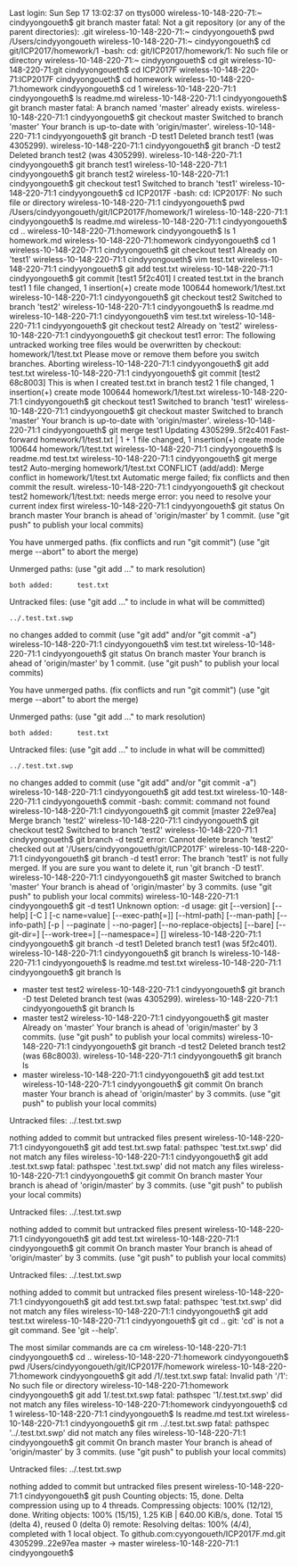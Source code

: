 Last login: Sun Sep 17 13:02:37 on ttys000
wireless-10-148-220-71:~ cindyyongoueth$ git branch master
fatal: Not a git repository (or any of the parent directories): .git
wireless-10-148-220-71:~ cindyyongoueth$ pwd
/Users/cindyyongoueth
wireless-10-148-220-71:~ cindyyongoueth$ cd git/ICP2017/homework/1
-bash: cd: git/ICP2017/homework/1: No such file or directory
wireless-10-148-220-71:~ cindyyongoueth$ cd git
wireless-10-148-220-71:git cindyyongoueth$ cd ICP2017F
wireless-10-148-220-71:ICP2017F cindyyongoueth$ cd homework
wireless-10-148-220-71:homework cindyyongoueth$ cd 1
wireless-10-148-220-71:1 cindyyongoueth$ ls
readme.md
wireless-10-148-220-71:1 cindyyongoueth$ git branch master
fatal: A branch named 'master' already exists.
wireless-10-148-220-71:1 cindyyongoueth$ git checkout master
Switched to branch 'master'
Your branch is up-to-date with 'origin/master'.
wireless-10-148-220-71:1 cindyyongoueth$ git branch -D test1
Deleted branch test1 (was 4305299).
wireless-10-148-220-71:1 cindyyongoueth$ git branch -D test2
Deleted branch test2 (was 4305299).
wireless-10-148-220-71:1 cindyyongoueth$ git branch test1
wireless-10-148-220-71:1 cindyyongoueth$ git branch test2
wireless-10-148-220-71:1 cindyyongoueth$ git checkout test1
Switched to branch 'test1'
wireless-10-148-220-71:1 cindyyongoueth$ cd ICP2017F
-bash: cd: ICP2017F: No such file or directory
wireless-10-148-220-71:1 cindyyongoueth$ pwd
/Users/cindyyongoueth/git/ICP2017F/homework/1
wireless-10-148-220-71:1 cindyyongoueth$ ls
readme.md
wireless-10-148-220-71:1 cindyyongoueth$ cd ..
wireless-10-148-220-71:homework cindyyongoueth$ ls
1		homework.md
wireless-10-148-220-71:homework cindyyongoueth$ cd 1
wireless-10-148-220-71:1 cindyyongoueth$ git checkout test1
Already on 'test1'
wireless-10-148-220-71:1 cindyyongoueth$ vim test.txt
wireless-10-148-220-71:1 cindyyongoueth$ git add test.txt
wireless-10-148-220-71:1 cindyyongoueth$ git commit
[test1 5f2c401] I created test.txt in the branch test1
 1 file changed, 1 insertion(+)
 create mode 100644 homework/1/test.txt
wireless-10-148-220-71:1 cindyyongoueth$ git checkout test2
Switched to branch 'test2'
wireless-10-148-220-71:1 cindyyongoueth$ ls
readme.md
wireless-10-148-220-71:1 cindyyongoueth$ vim test.txt
wireless-10-148-220-71:1 cindyyongoueth$ git checkout test2
Already on 'test2'
wireless-10-148-220-71:1 cindyyongoueth$ git checkout test1
error: The following untracked working tree files would be overwritten by checkout:
	homework/1/test.txt
Please move or remove them before you switch branches.
Aborting
wireless-10-148-220-71:1 cindyyongoueth$ git add test.txt
wireless-10-148-220-71:1 cindyyongoueth$ git commit 
[test2 68c8003] This is when I created test.txt in branch test2
 1 file changed, 1 insertion(+)
 create mode 100644 homework/1/test.txt
wireless-10-148-220-71:1 cindyyongoueth$ git checkout test1
Switched to branch 'test1'
wireless-10-148-220-71:1 cindyyongoueth$ git checkout master
Switched to branch 'master'
Your branch is up-to-date with 'origin/master'.
wireless-10-148-220-71:1 cindyyongoueth$ git merge test1
Updating 4305299..5f2c401
Fast-forward
 homework/1/test.txt | 1 +
 1 file changed, 1 insertion(+)
 create mode 100644 homework/1/test.txt
wireless-10-148-220-71:1 cindyyongoueth$ ls
readme.md	test.txt
wireless-10-148-220-71:1 cindyyongoueth$ git merge test2
Auto-merging homework/1/test.txt
CONFLICT (add/add): Merge conflict in homework/1/test.txt
Automatic merge failed; fix conflicts and then commit the result.
wireless-10-148-220-71:1 cindyyongoueth$ git checkout test2
homework/1/test.txt: needs merge
error: you need to resolve your current index first
wireless-10-148-220-71:1 cindyyongoueth$ git status
On branch master
Your branch is ahead of 'origin/master' by 1 commit.
  (use "git push" to publish your local commits)

You have unmerged paths.
  (fix conflicts and run "git commit")
  (use "git merge --abort" to abort the merge)

Unmerged paths:
  (use "git add <file>..." to mark resolution)

	both added:      test.txt

Untracked files:
  (use "git add <file>..." to include in what will be committed)

	../.test.txt.swp

no changes added to commit (use "git add" and/or "git commit -a")
wireless-10-148-220-71:1 cindyyongoueth$ vim test.txt
wireless-10-148-220-71:1 cindyyongoueth$ git status
On branch master
Your branch is ahead of 'origin/master' by 1 commit.
  (use "git push" to publish your local commits)

You have unmerged paths.
  (fix conflicts and run "git commit")
  (use "git merge --abort" to abort the merge)

Unmerged paths:
  (use "git add <file>..." to mark resolution)

	both added:      test.txt

Untracked files:
  (use "git add <file>..." to include in what will be committed)

	../.test.txt.swp

no changes added to commit (use "git add" and/or "git commit -a")
wireless-10-148-220-71:1 cindyyongoueth$ git add test.txt
wireless-10-148-220-71:1 cindyyongoueth$ commit 
-bash: commit: command not found
wireless-10-148-220-71:1 cindyyongoueth$ git commit 
[master 22e97ea] Merge branch 'test2'
wireless-10-148-220-71:1 cindyyongoueth$ git checkout test2
Switched to branch 'test2'
wireless-10-148-220-71:1 cindyyongoueth$ git branch -d test2
error: Cannot delete branch 'test2' checked out at '/Users/cindyyongoueth/git/ICP2017F'
wireless-10-148-220-71:1 cindyyongoueth$ git branch -d test1
error: The branch 'test1' is not fully merged.
If you are sure you want to delete it, run 'git branch -D test1'.
wireless-10-148-220-71:1 cindyyongoueth$ git master
Switched to branch 'master'
Your branch is ahead of 'origin/master' by 3 commits.
  (use "git push" to publish your local commits)
wireless-10-148-220-71:1 cindyyongoueth$ git -d test1
Unknown option: -d
usage: git [--version] [--help] [-C <path>] [-c name=value]
           [--exec-path[=<path>]] [--html-path] [--man-path] [--info-path]
           [-p | --paginate | --no-pager] [--no-replace-objects] [--bare]
           [--git-dir=<path>] [--work-tree=<path>] [--namespace=<name>]
           <command> [<args>]
wireless-10-148-220-71:1 cindyyongoueth$ git branch -d test1
Deleted branch test1 (was 5f2c401).
wireless-10-148-220-71:1 cindyyongoueth$ git branch ls
wireless-10-148-220-71:1 cindyyongoueth$ ls
readme.md	test.txt
wireless-10-148-220-71:1 cindyyongoueth$ git branch 
  ls
* master
  test
  test2
wireless-10-148-220-71:1 cindyyongoueth$ git branch -D test
Deleted branch test (was 4305299).
wireless-10-148-220-71:1 cindyyongoueth$ git branch 
  ls
* master
  test2
wireless-10-148-220-71:1 cindyyongoueth$ git master
Already on 'master'
Your branch is ahead of 'origin/master' by 3 commits.
  (use "git push" to publish your local commits)
wireless-10-148-220-71:1 cindyyongoueth$ git branch -d test2
Deleted branch test2 (was 68c8003).
wireless-10-148-220-71:1 cindyyongoueth$ git branch 
  ls
* master
wireless-10-148-220-71:1 cindyyongoueth$ git add test.txt
wireless-10-148-220-71:1 cindyyongoueth$ git commit 
On branch master
Your branch is ahead of 'origin/master' by 3 commits.
  (use "git push" to publish your local commits)

Untracked files:
	../.test.txt.swp

nothing added to commit but untracked files present
wireless-10-148-220-71:1 cindyyongoueth$ git add test.txt.swp
fatal: pathspec 'test.txt.swp' did not match any files
wireless-10-148-220-71:1 cindyyongoueth$ git add .test.txt.swp
fatal: pathspec '.test.txt.swp' did not match any files
wireless-10-148-220-71:1 cindyyongoueth$ git commit
On branch master
Your branch is ahead of 'origin/master' by 3 commits.
  (use "git push" to publish your local commits)

Untracked files:
	../.test.txt.swp

nothing added to commit but untracked files present
wireless-10-148-220-71:1 cindyyongoueth$ git add test.txt
wireless-10-148-220-71:1 cindyyongoueth$ git commit
On branch master
Your branch is ahead of 'origin/master' by 3 commits.
  (use "git push" to publish your local commits)

Untracked files:
	../.test.txt.swp

nothing added to commit but untracked files present
wireless-10-148-220-71:1 cindyyongoueth$ git add test.txt.swp
fatal: pathspec 'test.txt.swp' did not match any files
wireless-10-148-220-71:1 cindyyongoueth$ git add test.txt
wireless-10-148-220-71:1 cindyyongoueth$ git cd ..
git: 'cd' is not a git command. See 'git --help'.

The most similar commands are
	ca
	cm
wireless-10-148-220-71:1 cindyyongoueth$ cd ..
wireless-10-148-220-71:homework cindyyongoueth$ pwd
/Users/cindyyongoueth/git/ICP2017F/homework
wireless-10-148-220-71:homework cindyyongoueth$ git add /1/.test.txt.swp
fatal: Invalid path '/1': No such file or directory
wireless-10-148-220-71:homework cindyyongoueth$ git add 1/.test.txt.swp
fatal: pathspec '1/.test.txt.swp' did not match any files
wireless-10-148-220-71:homework cindyyongoueth$ cd 1
wireless-10-148-220-71:1 cindyyongoueth$ ls
readme.md	test.txt
wireless-10-148-220-71:1 cindyyongoueth$ git rm ../.test.txt.swp
fatal: pathspec '../.test.txt.swp' did not match any files
wireless-10-148-220-71:1 cindyyongoueth$ git commit
On branch master
Your branch is ahead of 'origin/master' by 3 commits.
  (use "git push" to publish your local commits)

Untracked files:
	../.test.txt.swp

nothing added to commit but untracked files present
wireless-10-148-220-71:1 cindyyongoueth$ git push
Counting objects: 15, done.
Delta compression using up to 4 threads.
Compressing objects: 100% (12/12), done.
Writing objects: 100% (15/15), 1.25 KiB | 640.00 KiB/s, done.
Total 15 (delta 4), reused 0 (delta 0)
remote: Resolving deltas: 100% (4/4), completed with 1 local object.
To github.com:cyyongoueth/ICP2017F.md.git
   4305299..22e97ea  master -> master
wireless-10-148-220-71:1 cindyyongoueth$ 

